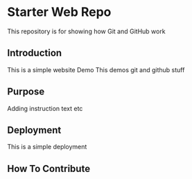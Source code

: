 # Starter Web Repo

This repository is for showing how Git and GitHub work

## Introduction
This is a simple website Demo
This demos git and github stuff
## Purpose
Adding instruction text etc
## Deployment
This is a simple deployment
## How To Contribute
